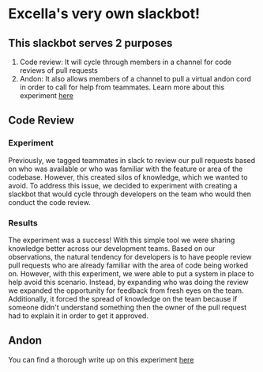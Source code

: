# Excella's very own slackbot!

## This slackbot serves 2 purposes
 1. Code review: It will cycle through members in a channel for code reviews of pull requests
 2. Andon: It also allows members of a channel to pull a virtual andon cord in order to call for help from teammates. Learn more about this experiment [here](https://confengine.com/agiledc-2019/proposal/10527/andon-cords-in-development-teams-our-experience-of-driving-continuous-learning-through-a-culture-of-experimentation)
 
## Code Review
### Experiment
Previously, we tagged teammates in slack to review our pull requests based on who was available or who was familiar with the feature or area of the codebase. 
However, this created silos of knowledge, which we wanted to avoid. To address this issue, we decided to experiment with creating a slackbot that would cycle through developers on the team who would then conduct the code review.

### Results
The experiment was a success! With this simple tool we were sharing knowledge better across our development teams. 
Based on our observations, the natural tendency for developers is to have people review pull requests who are already familiar with the area of code being worked on.
However, with this experiment, we were able to put a system in place to help avoid this scenario.
Instead, by expanding who was doing the review we expanded the opportunity for feedback from fresh eyes on the team. 
Additionally, it forced the spread of knowledge on the team because if someone didn't understand something then the owner of the pull request had to explain it in order to get it approved.

## Andon
You can find a thorough write up on this experiment [here](https://confengine.com/agiledc-2019/proposal/10527/andon-cords-in-development-teams-our-experience-of-driving-continuous-learning-through-a-culture-of-experimentation) 

